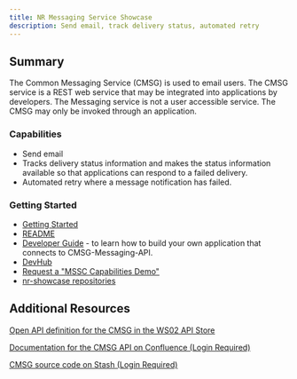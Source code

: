 ```yaml
---
title: NR Messaging Service Showcase
description: Send email, track delivery status, automated retry
---  
```


## Summary

The Common Messaging Service (CMSG) is used to email users. The CMSG service is a REST web service that may be integrated into applications by developers. The Messaging service is not a user accessible service. The CMSG may only be invoked through an application.

### Capabilities

* Send email
* Tracks delivery status information and makes the status information available so that applications can respond to a failed delivery.
* Automated retry where a message notification has failed.

### Getting Started
- [Getting Started](https://github.com/bcgov/nr-get-token/wiki/Getting-Started)
- [README](../readme.md)  
- [Developer Guide](https://github.com/bcgov/nr-messaging-service-showcase/docs/developer-guide.md) - to learn how to build your own application that connects to CMSG-Messaging-API. 
- [DevHub](https://developer.gov.bc.ca)
- [Request a "MSSC Capabilities Demo"](mailto:NR.CommonServiceShowcase@gov.bc.ca)
- [nr-showcase repositories](https://github.com/bcgov/?=nr-showcase)  

## Additional Resources

[Open API definition for the CMSG in the WS02 API Store](https://apistore.nrs.gov.bc.ca/store/apis/info?provider=admin&version=v1&name=cmsg-messaging-api)

[Documentation for the CMSG API on Confluence (Login Required)](https://apps.nrs.gov.bc.ca/int/confluence/display/DO/cmsg-api)

[CMSG source code on Stash (Login Required)](https://apps.nrs.gov.bc.ca/int/stash/projects/cmsg)
